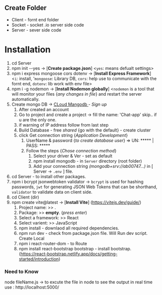 ## Create Folder
- Client - fornt end folder
- Socket - socket .io server side code 
- Server - sever  side code


# Installation
1. cd Server 
2. npm init --yes  →  [**Create package.json**]  <`yes`: means defualt settings>
3. npm i express mongoose cors dotenv →  [**Install Express Framework**]  <`i`: install, '`mongoose`: Library DB, `cors`: help use to communicate with the fornt end, `dotenv`: lib work with env file> 
   <!-- Note: If you want to change default value form packege.json then -> npm i cors@2.8.5 dotenv@16.0.3 -->
4. npm i -g nodemon  →  [**Install Nodemon globally**]   <`nodemon` is a tool that will monitor your files {*any changes in file*} and restart the server automatically.
5. Create mongo DB  →  [ CLoud Mangodb ](https://www.mongodb.com/products/platform/cloud) - _Sign up_
   1. After created an account 
   2. Go to project and create a project -> fill the name: 'Chat-app' skip.. if u are the only one.
   3. if warning of IP address follow from last step
   4. Build Database - free *shared* {go with the default} - create cluster
   5. click Get connection string  {_Application Development_} 
      1. UserName & password {_to create database user_} => UN: ***** | PASS: *****
      2. Follow the steps {_Chose connection method_}
         1. Select your driver & Ver - set as default
         2. npm install mongodb - in  `Server` directory (root folder)
         3. Add your connection string *(mongodb+srv://ab00747...)* in [ Server -> `.env` ] file.
6. cd Server - to install other packages.
7. npm i bcrypt jsonwebtoken validator  →  `bcrypt` is used for hashing passwords, `jwt` for generating JSON Web Tokens that can be
   shorthand, `validator` to validate  data on client side.
8. cd Client (dir) 
9. npm create vite@latest   →  [__Install Vite__] (https://vitejs.dev/guide/)
   1.  Project name: >> .
   2.  Package: >>  **empty**. (_press enter_)
   3.  Select a framework: >> React
   4.  Select varient: >> JavaScript
   5.  npm install - downlaod all required  dependencies.
   6.  npm run dev - check from package.json file. Will Run dev script. Create Local
   7.  npm i react-router-dom - to Route
   8.  npm install react-bootstrap bootstrap - install bootstrap. (https://react-bootstrap.netlify.app/docs/getting-started/introduction)


### Need to Know

node fileName.js  →   to excute the file in node
to see the output in real time use : http://localhost:5000/
